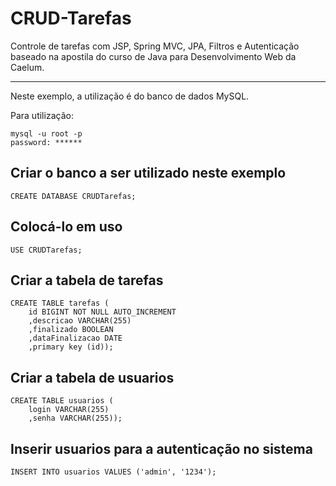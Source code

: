# CRUD-Tarefas

Controle de tarefas com JSP, Spring MVC, JPA, Filtros e Autenticação baseado na apostila do curso de Java para Desenvolvimento Web da Caelum.

-----------------------------------

Neste exemplo, a utilização é do banco de dados MySQL.

Para utilização:
```
mysql -u root -p
password: ******
```

## Criar o banco a ser utilizado neste exemplo
```
CREATE DATABASE CRUDTarefas;
```
## Colocá-lo em uso
```
USE CRUDTarefas;
```

## Criar a tabela de tarefas
```
CREATE TABLE tarefas (
	id BIGINT NOT NULL AUTO_INCREMENT
	,descricao VARCHAR(255)
	,finalizado BOOLEAN
	,dataFinalizacao DATE
	,primary key (id));
```

## Criar a tabela de usuarios
```
CREATE TABLE usuarios (
	login VARCHAR(255)
	,senha VARCHAR(255));
```

## Inserir usuarios para a autenticação no sistema
```
INSERT INTO usuarios VALUES ('admin', '1234');
```

